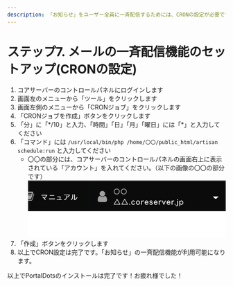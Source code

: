 ```yaml
---
description: 「お知らせ」をユーザー全員に一斉配信するためには、CRONの設定が必要です。
---
```


# ステップ7. メールの一斉配信機能のセットアップ(CRONの設定)

1. コアサーバーのコントロールパネルにログインします
2. 画面左のメニューから「ツール」をクリックします
3. 画面左側のメニューから「CRONジョブ」をクリックします
4. 「CRONジョブを作成」ボタンをクリックします
5. 「分」に「\*/10」と入力、「時間」「日」「月」「曜日」には「\*」と入力してください
6. 「コマンド」には `/usr/local/bin/php /home/〇〇/public_html/artisan schedule:run` と入力してください
   * 〇〇の部分には、コアサーバーのコントロールパネルの画面右上に表示されている「アカウント」を入れてください。（以下の画像の〇〇の部分です）\
     ![](<../../../.gitbook/assets/image (1) (1).png>)
7. 「作成」ボタンをクリックします
8. 以上でCRON設定は完了です。「お知らせ」の一斉配信機能が利用可能になります。



以上でPortalDotsのインストールは完了です！お疲れ様でした！
